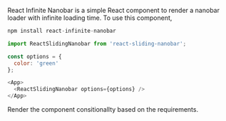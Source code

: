 React Infinite Nanobar is a simple React component to render a nanobar loader with infinite loading time. To use this component,


```javascript
npm install react-infinite-nanobar

```

```javascript
import ReactSlidingNanobar from 'react-sliding-nanobar';

const options = {
  color: 'green'
};

<App>
  <ReactSlidingNanobar options={options} />
</App>
```

Render the component consitionallty based on the requirements.
